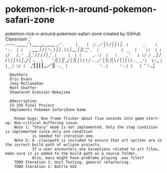 # pokemon-rick-n-around-pokemon-safari-zone      
pokemon-rick-n-around-pokemon-safari-zone created by GitHub Classroom
                                  ,'\
    _.----.        ____         ,'  _\   ___    ___     ____
_,-'       `.     |    |  /`.   \,-'    |   \  /   |   |    \  |`.
\      __    \    '-.  | /   `.  ___    |    \/    |   '-.   \ |  |
 \.    \ \   |  __  |  |/    ,','_  `.  |          | __  |    \|  |
   \    \/   /,' _`.|      ,' / / / /   |          ,' _`.|     |  |
    \     ,-'/  /   \    ,'   | \/ / ,`.|         /  /   \  |     |
     \    \ |   \_/  |   `-.  \    `'  /|  |    ||   \_/  | |\    |
      \    \ \      /       `-.`.___,-' |  |\  /| \      /  | |   |
       \    \ `.__,'|  |`-._    `|      |__| \/ |  `.__,'|  | |   |
        \_.-'       |__|    `-._ |              '-.|     '-.| |   |
                                `'                            '-._|
                                
      @authors  
      Eric Evans
      Joey McClanahan
      Matt Shaffer
      Shawtaroh Granzier-Nakajima
                
      @description
      CS 335 Final Project
      Implements Pokemon SafariZone Game
                
		Known bugs: One frame flicker about five seconds into game start-up. Non-critical buffering issue.
		Note 1:	"Story" mode is not implemented. Only the step condition is implemented since only one condition
				is needed for iteration one.
		Note 2: A .classpath is included to ensure that art sprites are in the correct build path of eclipse projects.
				If a user encounters any exceptions related to art files, make sure it is added to the build path as a source folder.
				Also, macs might have problems playing .wav files?
		TODO Iteration 1: Unit Testing, general refactoring.
		TODO Iteration 2: Battle GUI
    
